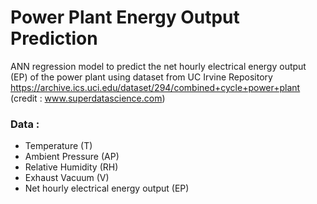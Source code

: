 # Power Plant Energy Output Prediction
ANN regression model to predict the net hourly electrical energy output (EP) of the power plant 
using dataset from UC Irvine Repository https://archive.ics.uci.edu/dataset/294/combined+cycle+power+plant 
(credit : www.superdatascience.com)

### Data :
* Temperature (T)
* Ambient Pressure (AP)
* Relative Humidity (RH)
* Exhaust Vacuum (V)
* Net hourly electrical energy output (EP)
